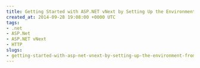 ```yaml
---
title: Getting Started with ASP.NET vNext by Setting Up the Environment From Scratch
created_at: 2014-09-28 19:08:00 +0000 UTC
tags:
- .net
- ASP.Net
- ASP.NET vNext
- HTTP
slugs:
- getting-started-with-asp-net-vnext-by-setting-up-the-environment-from-scratch
---
```

